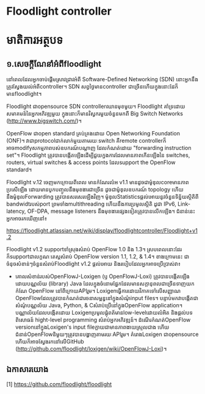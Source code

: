 Floodlight controller
=====================

មាតិការអត្ថបទ
=============


## ១.សេចក្ដីណែនាំអំពីfloodlight

នៅពេលដែលអ្នកចាប់ផ្ដើមស្រាវជ្រាវអំពី Software-Defined Networking (SDN) នោះអ្នកនឹងត្រូវស្វែងយល់អំពីcontroller។ SDN សព្វថ្ងៃមានcontroller ជាច្រើន​ ហើយក្នុងនោះដែក៏មានfloodlight។

Floodlight ជាopensource SDN controllerឈានមុខមួយ។ Floodlight គាំទ្រដោយសមាគមន៍នៃអ្នកអភិវឌ្ឍមួយ ក្នុងនោះក៏មានវិស្វករមួយចំនួនមកពី Big Switch Networks (http://www.bigswitch.com/)។

OpenFlow ជាopen standard គ្រប់គ្រងដោយ Open Networking Foundation (ONF)។ វាជាprotocolជាក់លាក់មួយតាមរយៈswitch គឺremote controller​ ក៏អាចmodifyសកម្មភាពបស់ឧបករណ៍បណ្ដាញ ដែលកំណត់ដោយ "forwarding instruction set"។ Floodlight ត្រូវបានបង្កើតឡើងដើម្បីជួយក្នងការដែលមានភាពកើនឡើងនៃ switches, routers, virtual switches & access points ដែលsupport the OpenFlow standard។

Floodlight v.12 ចេញមកក្រោយពីពេល មានកំណែរលំអ v1.1 មានដូចជា​ម៉ូឌុលcoreមានភាពប្រសើឡើង ដោយមានបូកបញ្ចូលនឹងមុខងារជាច្រើន ដូចជាម៉ូឌុលឧបករណ៍ topology ហើយនឹងម៉ូឌុលForwarding ត្រូវបានសរសេរឡើងវិញ។ ម៉ូឌុលStatisticsផ្ដល់អោយនូវចំនួនទិន្ន័យស្ថិតិពី​bandwidtរបស់port ព្រមទាំងmultithreading ហើយនឹងការប្រមូលស្ថិតិ ដូជា IPv6, Link-latency, OF-DPA, message listeners នឹងមុខងារផ្សេងទៀតត្រូវបានលើកឡើង។ ជំនាន់នេះអ្នកអាចរកឃើញនៅ៖

https://floodlight.atlassian.net/wiki/display/floodlightcontroller/Floodlight+v1.2

Floodlight v1.2 supportទាំស្រុងសំរាប់ OpenFlow 1.0 និង 1.3។ ស្របពេលនោះដែរ ក៏supportជាលក្ខណៈតេស្តសំរាប់ OpenFlow version 1.1, 1.2, & 1.4។ ខាងក្រោមនេះ ជាចំនុចសំខាន់ៗ​ចំនួនសំរាប់​Floodlight v1.2 ផ្ដល់អោយ និងរបៀបដែលអ្នកអាចប្រើប្រាស់វា៖

* គោលសំខាន់របស់OpenFlowJ-Loxigen (ឫ OpenFlowJ-Loxi) ត្រូវបានបង្កើតឡើងដោយបណ្ណល័យ (library) Java ដែលក្នុងចំនោមផ្នែកដែលមានសក្ដានុពលជាច្រើនទាញយកកំណែ OpenFlow នៅពីក្រោយAPIរួម។ Loxigenធ្វើការដោយវិភាគទៅលើសញ្ញាណ​OpenFlowដែលត្រូវបានកំណត់ជារចនាសម្ពន្ធនៅក្នុងសំណុំinput files។ បន្ទាប់់មកវាបង្កើតជាសំណុំបណ្ណល័យ Java, Python, & C​ សំរាប់ប្រើនៅក្នុងOpenFlow application។ បណ្ណាល័យដែលបង្កើតដោយ Loxigenប្រមូលផ្ដុំពត័មានlow-levelដោយលំអិត និងផ្ដល់បទពិសោធន៍ hight-level programming សំរាប់អ្នកអភិវឌ្ឍន៍។ ដំណើរកំណត់OpenFlow versionនៅក្នុងLoxigen's input fileក្លាយជាមានភាពងាយស្រួលជាង ហើយជំនាន់OpenFlowនិមួយៗត្រូវបានបង្ហាញតាមរយៈAPIរួម។ គំរោងLoxigen ជាopensource ហើយក៏អាចស្វែងរកនៅលើGitHub (http://github.com/floodlight/loxigen/wiki/OpenFlowJ-Loxi)។


## ឯកាសារយោង

[1] https://github.com/floodlight/floodlight

